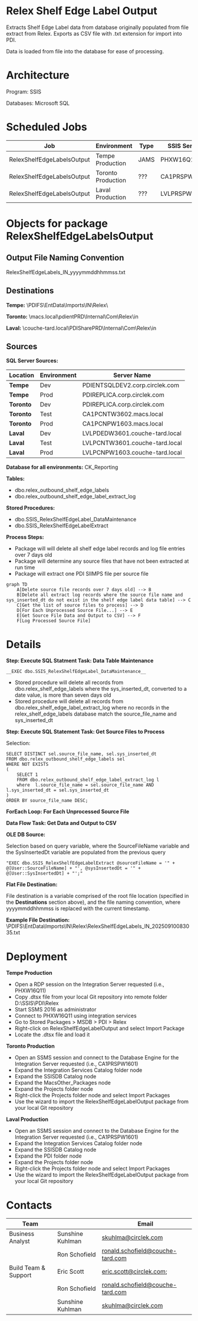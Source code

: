 # Relex Shelf Edge Label Output

Extracts Shelf Edge Label data from database originally populated from file extract from Relex. Exports as CSV file with .txt extension for import into PDI.

Data is loaded from file into the database for ease of processing.

# Architecture

Program: SSIS

Databases: Microsoft SQL

# Scheduled Jobs

|Job|Environment|Type|SSIS Server|Frequency|Time|
|---|---|---|---|---|---|
|RelexShelfEdgeLabelsOutput|Tempe Production|JAMS|PHXW16Q11|Daily|TBD
|RelexShelfEdgeLabelsOutput|Toronto Production|???|CA1PRSPW1601|Daily|TBD
|RelexShelfEdgeLabelsOutput|Laval Production|???|LVLPRSPW1601|Daily|TBD



# Objects for package RelexShelfEdgeLabelsOutput

## Output File Naming Convention

RelexShelfEdgeLabels_IN_yyyymmddhhmmss.txt

## Destinations

__Tempe:__ \\PDIFS\EntData\Imports\IN\Relex\

__Toronto:__ \\macs.local\pdientPRD\Internal\Com\Relex\in

__Laval:__ \\couche-tard.local\PDISharePRD\Internal\Com\Relex\in

## Sources

__SQL Server Sources:__

|Location|Environment|Server Name|
|---|---|---|
|__Tempe__|Dev|PDIENTSQLDEV2.corp.circlek.com
|__Tempe__|Prod|PDIREPLICA.corp.circlek.com
|__Toronto__|Dev|PDIREPLICA.corp.circlek.com
|__Toronto__|Test|CA1PCNTW3602.macs.local
|__Toronto__|Prod|CA1PCNPW1603.macs.local
|__Laval__|Dev|LVLPDEDW3601.couche-tard.local
|__Laval__|Test|LVLPCNTW3601.couche-tard.local
|__Laval__|Prod|LVLPCNPW1603.couche-tard.local

__Database for all environments:__ CK_Reporting

__Tables:__
* dbo.relex_outbound_shelf_edge_labels
* dbo.relex_outbound_shelf_edge_label_extract_log

__Stored Procedures:__
* dbo.SSIS_RelexShelfEdgeLabel_DataMaintenance
* dbo.SSIS_RelexShelfEdgeLabelExtract

__Process Steps:__

* Package will will delete all shelf edge label records and log file entries over 7 days old
* Package will determine any source files that have not been extracted at run time
* Package will extract one PDI SIIMPS file per source file

```mermaid
graph TD
    A[Delete source file records over 7 days old] --> B
    B[Delete all extract log records where the source file name and sys_inserted_dt do not exist in the shelf edge label data table] --> C
    C[Get the list of source files to process] --> D
    D[For Each Unprocessed Source File...] --> E
    E[Get Source File Data and Output to CSV] --> F
    F[Log Processed Source File]
```


# Details

__Step: Execute SQL Statment Task: Data Table Maintenance__
```
__EXEC dbo.SSIS_RelexShelfEdgeLabel_DataMaintenance__
```
- Stored procedure will delete all records from dbo.relex_shelf_edge_labels where the sys_inserted_dt, converted to a date value, is more than seven days old
- Stored procedure will delete all records from dbo.relex_shelf_edge_label_extract_log where no records in the relex_shelf_edge_labels database match the source_file_name and sys_inserted_dt

__Step: Execute SQL Statement Task: Get Source Files to Process__

Selection:
```
SELECT DISTINCT sel.source_file_name, sel.sys_inserted_dt
FROM dbo.relex_outbound_shelf_edge_labels sel
WHERE NOT EXISTS
(
	SELECT 1
	FROM dbo.relex_outbound_shelf_edge_label_extract_log l
	where  l.source_file_name = sel.source_file_name AND l.sys_inserted_dt = sel.sys_inserted_dt
)
ORDER BY source_file_name DESC;
```
__ForEach Loop: For Each Unprocessed Source File__

__Data Flow Task: Get Data and Output to CSV__

__OLE DB Source:__

Selection based on query variable, where the SourceFileName variable and the SysInsertedDt variable are populated from the previous query 
```
"EXEC dbo.SSIS_RelexShelfEdgeLabelExtract @sourceFileName = '" + @[User::SourceFileName] + "', @sysInsertedDt = '" + @[User::SysInsertedDt] + "';"
```
__Flat File Destination:__

File destination is a variable comprised of the root file location (specified in the __Destinations__ section above), and the file naming convention, where yyyymmddhhmmss is replaced with the current timestamp.

__Example File Destination:__ \\PDIFS\EntData\Imports\IN\Relex\RelexShelfEdgeLabels_IN_20250910083035.txt

# Deployment 

__Tempe Production__
* Open a RDP session on the Integration Server requested (i.e., PHXW16Q11)
* Copy .dtsx file from your local Git repository into remote folder D:\SSIS\PDI\Relex
* Start SSMS 2016 as administrator
* Connect to PHXW16Q11 using integration services
* Go to Stored Packages > MSDB > PDI > Relex
* Right-click on RelexShelfEdgeLabelOutput and select Import Package
* Locate the .dtsx file and load it

__Toronto Production__
* Open an SSMS session and connect to the Database Engine for the Integration Server requested (i.e., CA1PRSPW1601)
* Expand the Integration Services Catalog folder node
* Expand the SSISDB Catalog node
* Expand the MacsOther_Packages node
* Expand the Projects folder node
* Right-click the Projects folder node and select Import Packages
* Use the wizard to import the RelexShelfEdgeLabelOutput package from your local Git repository

__Laval Production__
* Open an SSMS session and connect to the Database Engine for the Integration Server requested (i.e., CA1PRSPW1601)
* Expand the Integration Services Catalog folder node
* Expand the SSISDB Catalog node
* Expand the PDI folder node
* Expand the Projects folder node
* Right-click the Projects folder node and select Import Packages
* Use the wizard to import the RelexShelfEdgeLabelOutput package from your local Git repository

# Contacts

|Team|&nbsp;|Email|
|---|---|---|
|Business Analyst|Sunshine Kuhlman|skuhlma@circlek.com
|&nbsp;|Ron Schofield|ronald.schofield@couche-tard.com
|Build Team &amp; Support|Eric Scott|eric.scott@circlek.com;
|&nbsp;|Ron Schofield|ronald.schofield@couche-tard.com
|&nbsp;|Sunshine Kuhlman|skuhlma@circlek.com
